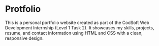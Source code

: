 # Protfolio
This is a personal portfolio website created as part of the CodSoft Web Development Internship (Level 1 Task 2). It showcases my skills, projects, resume, and contact information using HTML and CSS with a clean, responsive design.
